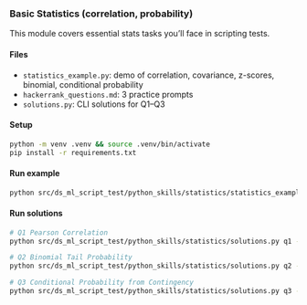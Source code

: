 ### Basic Statistics (correlation, probability)

This module covers essential stats tasks you’ll face in scripting tests.

#### Files
- `statistics_example.py`: demo of correlation, covariance, z-scores, binomial, conditional probability
- `hackerrank_questions.md`: 3 practice prompts
- `solutions.py`: CLI solutions for Q1–Q3

#### Setup
```bash
python -m venv .venv && source .venv/bin/activate
pip install -r requirements.txt
```

#### Run example
```bash
python src/ds_ml_script_test/python_skills/statistics/statistics_example.py
```

#### Run solutions
```bash
# Q1 Pearson Correlation
python src/ds_ml_script_test/python_skills/statistics/solutions.py q1 --input xy.csv

# Q2 Binomial Tail Probability
python src/ds_ml_script_test/python_skills/statistics/solutions.py q2 --n 10 --k 4 --p 0.3

# Q3 Conditional Probability from Contingency
python src/ds_ml_script_test/python_skills/statistics/solutions.py q3 --input data.csv --target A
```


